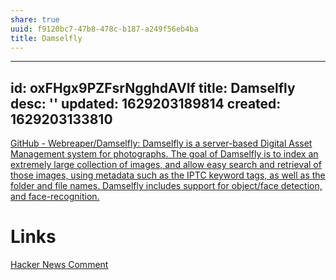 ```yaml
---
share: true
uuid: f9120bc7-47b8-478c-b187-a249f56eb4ba
title: Damselfly
---
```

---
id: oxFHgx9PZFsrNgghdAVIf
title: Damselfly
desc: ''
updated: 1629203189814
created: 1629203133810
---

[GitHub - Webreaper/Damselfly: Damselfly is a server-based Digital Asset Management system for photographs. The goal of Damselfly is to index an extremely large collection of images, and allow easy search and retrieval of those images, using metadata such as the IPTC keyword tags, as well as the folder and file names. Damselfly includes support for object/face detection, and face-recognition.](https://github.com/Webreaper/Damselfly)

# Links

[Hacker News Comment](https://news.ycombinator.com/item?id=25590135)
